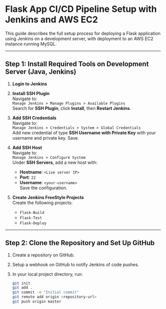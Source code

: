 # Flask App CI/CD Pipeline Setup with Jenkins and AWS EC2

This guide describes the full setup process for deploying a Flask application using Jenkins on a development server, with deployment to an AWS EC2 instance running MySQL.

---

## Step 1: Install Required Tools on Development Server (Java, Jenkins)

1. **Login to Jenkins**

2. **Install SSH Plugin**  
   Navigate to:  
   `Manage Jenkins > Manage Plugins > Available Plugins`  
   Search for **SSH Plugin**, click **Install**, then **Restart Jenkins**.

3. **Add SSH Credentials**  
   Navigate to:  
   `Manage Jenkins > Credentials > System > Global Credentials`  
   Add new credential of type **SSH Username with Private Key** with your username and private key. Save.

4. **Add SSH Host**  
   Navigate to:  
   `Manage Jenkins > Configure System`  
   Under **SSH Servers**, add a new host with:  
   - **Hostname**: `<Live server IP>`  
   - **Port**: `22`  
   - **Username**: `<your-username>`  
   Save the configuration.

5. **Create Jenkins FreeStyle Projects**  
   Create the following projects:  
   - `Flask-Build`  
   - `Flask-Test`  
   - `Flask-Deploy`

---

## Step 2: Clone the Repository and Set Up GitHub

1. Create a repository on GitHub.

2. Setup a webhook on GitHub to notify Jenkins of code pushes.

3. In your local project directory, run:
   ```bash
   git init
   git add .
   git commit -m "Initial commit"
   git remote add origin <repository-url>
   git push origin master
